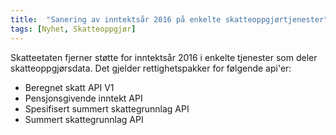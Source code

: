 ```yaml
---
title:  "Sanering av inntektsår 2016 på enkelte skatteoppgjørtjenester"
tags: [Nyhet, Skatteoppgjør]
---
```


Skatteetaten fjerner støtte for inntektsår 2016 i enkelte tjenester som deler skatteoppgjørsdata. Det gjelder rettighetspakker for følgende api'er:
* Beregnet skatt API V1
* Pensjonsgivende inntekt API
* Spesifisert summert skattegrunnlag API
* Summert skattegrunnlag API
